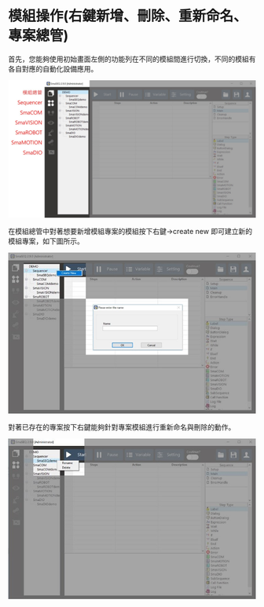 # 模組操作\(右鍵新增、刪除、重新命名、專案總管\)

首先，您能夠使用初始畫面左側的功能列在不同的模組間進行切換，不同的模組有各自對應的自動化設備應用。

![](../.gitbook/assets/_moduleexplore.JPG)

在模組總管中對著想要新增模組專案的模組按下右鍵-&gt;create new 即可建立新的模組專案，如下圖所示。

![](../.gitbook/assets/_createnewmodule%20%281%29.JPG)

對著已存在的專案按下右鍵能夠針對專案模組進行重新命名與刪除的動作。

![](../.gitbook/assets/_modulerightclick.JPG)

